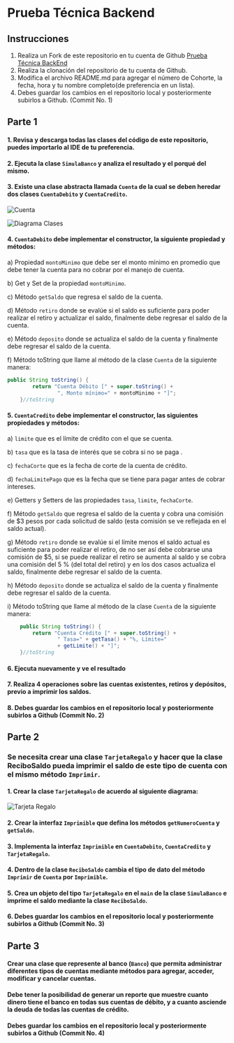 # Prueba Técnica Backend

## Instrucciones
1. Realiza un Fork de este repositorio en tu cuenta de Github [Prueba Técnica BackEnd](https://github.com/jcgeneration/PruebaTecnicaBackend/fork)
2. Realiza la clonación del repositorio de tu cuenta de Github.
3. Modifica el archivo README.md para agregar el número de Cohorte, la fecha, hora  y tu nombre completo(de preferencia en un lista).
4. Debes guardar los cambios en el repositorio local y posteriormente subirlos a Github. (Commit No. 1)

## Parte 1

#### 1. Revisa y descarga todas las clases del código de este repositorio, puedes importarlo al IDE de tu preferencia.

#### 2. Ejecuta la clase `SimulaBanco`  y analiza el resultado y el porqué del mismo.

#### 3.  Existe una clase abstracta llamada `Cuenta` de la cual se deben heredar dos clases `CuentaDebito` y `CuentaCredito`.

 ![Cuenta](https://raw.githubusercontent.com/jcgeneration/PruebaTecnicaBackend/main/img/Cuenta.png)



![Diagrama Clases](https://raw.githubusercontent.com/jcgeneration/PruebaTecnicaBackend/main/img/DiagramaClasesPaquete.png)


#### 4. `CuentaDebito` debe implementar el constructor, la siguiente propiedad y métodos:

a) Propiedad `montoMinimo` que debe ser el monto mínimo en promedio que debe tener la cuenta para no cobrar por el manejo de cuenta.

b) Get y Set de la propiedad `montoMinimo`.

c) Método `getSaldo` que regresa el saldo de la cuenta.

d) Método `retiro` donde se evalúe si el saldo es suficiente para poder realizar el retiro  y actualizar el saldo, finalmente debe regresar el saldo de la cuenta.

e) Método `deposito`  donde se actualiza el saldo de la cuenta y finalmente debe regresar el saldo de la cuenta.

f) Método toString que llame al método de la clase `Cuenta` de la siguiente manera:

```java
public String toString() {
		return "Cuenta Débito [" + super.toString() + 
				", Monto mínimo=" + montoMinimo + "]";
	}//toString
```

#### 5. `CuentaCredito` debe implementar el constructor, las siguientes propiedades y métodos:

a) `limite` que es el límite de crédito con el que se cuenta.

b) `tasa` que es la tasa de interés que se cobra si no se paga .

c) `fechaCorte` que es la fecha de corte de la cuenta de crédito.

d) `fechaLimitePago` que es la fecha que se tiene para pagar antes de cobrar intereses.

e) Getters y Setters de las propiedades `tasa`, `limite`, `fechaCorte`.

f) Método `getSaldo` que regresa el saldo de la cuenta y cobra una comisión de $3 pesos por cada solicitud de saldo (esta comisión se ve reflejada en el saldo actual).

g) Método `retiro` donde se evalúe si el límite menos el saldo actual es suficiente para poder realizar el retiro, de no ser así debe cobrarse una comisión de $5, si se puede realizar el retiro se aumenta al saldo y se cobra una comisión del 5 % (del total del retiro)  y en los dos casos actualiza el saldo, finalmente debe regresar el saldo de la cuenta.

h) Método `deposito` donde se actualiza el saldo de la cuenta y finalmente debe regresar el saldo de la cuenta.

i) Método toString que llame al método de la clase `Cuenta` de la siguiente manera:

```java
	public String toString() {
		return "Cuenta Crédito [" + super.toString() +
				" Tasa=" + getTasa() + "%, Límite="
				+ getLimite() + "]";
	}//toString

```

#### 6. Ejecuta nuevamente y ve el resultado

#### 7. Realiza 4 operaciones sobre las cuentas existentes, retiros y depósitos, previo a imprimir los saldos. 
#### 8. Debes guardar los cambios en el repositorio local y posteriormente subirlos a Github (Commit No. 2)

## 

## Parte 2

### Se necesita crear una clase `TarjetaRegalo` y hacer que la clase ReciboSaldo pueda imprimir el saldo de este tipo de cuenta con el mismo método `Imprimir`.

#### 1. Crear la clase `TarjetaRegalo` de acuerdo al siguiente diagrama:



![Tarjeta Regalo](https://raw.githubusercontent.com/jcgeneration/PruebaTecnicaBackend/main/img/TarjetaRegalo.png)



#### 2. Crear la interfaz `Imprimible` que defina los métodos `getNumeroCuenta` y `getSaldo`.

#### 3. Implementa la interfaz `Imprimible` en `CuentaDebito`, `CuentaCredito` y `TarjetaRegalo`.

#### 4. Dentro de la clase `ReciboSaldo` cambia el tipo de dato del método `Imprimir` de `Cuenta` por `Imprimible`.

#### 5. Crea un objeto del tipo `TarjetaRegalo` en el `main` de la clase `SimulaBanco` e imprime el saldo mediante la clase `ReciboSaldo`.
#### 6. Debes guardar los cambios en el repositorio local y posteriormente subirlos a Github (Commit No. 3)
### 

## Parte 3 

#### Crear una clase que represente al banco (`Banco`) que permita administrar diferentes tipos de cuentas mediante métodos para agregar, acceder, modificar y cancelar cuentas.

#### Debe tener la posibilidad de generar un reporte que muestre cuanto dinero tiene el banco en todas sus cuentas de débito, y a cuanto asciende la deuda de todas las cuentas de crédito. 
#### Debes guardar los cambios en el repositorio local y posteriormente subirlos a Github (Commit No. 4)